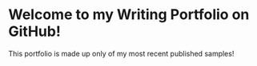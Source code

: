# Welcome to my Writing Portfolio on GitHub!

This portfolio is made up only of my most recent published samples!
